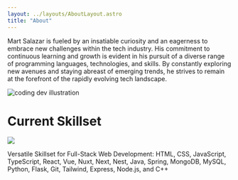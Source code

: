 ```yaml
---
layout: ../layouts/AboutLayout.astro
title: "About"
---
```


Mart Salazar is fueled by an insatiable curiosity and an eagerness to embrace new challenges within the tech industry. His commitment to continuous learning and growth is evident in his pursuit of a diverse range of programming languages, technologies, and skills. By constantly exploring new avenues and staying abreast of emerging trends, he strives to remain at the forefront of the rapidly evolving tech landscape.

<div>
  <img src="/assets/dev.svg" class="sm:w-1/2 mx-auto" alt="coding dev illustration">
</div>

# Current Skillset

<img src="https://skillicons.dev/icons?i=html,css,js,ts,react,vue,nuxt,next,nest,java,spring,mongo,mysql,python,flask,git,tailwind,express,nodejs,cpp&theme=dark&perline=10" />

Versatile Skillset for Full-Stack Web Development: HTML, CSS, JavaScript, TypeScript, React, Vue, Nuxt, Next, Nest, Java, Spring, MongoDB, MySQL, Python, Flask, Git, Tailwind, Express, Node.js, and C++
